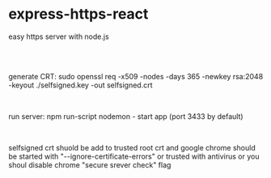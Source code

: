﻿# express-https-react
<p>easy https server with node.js</p>
<br><br>
<p> generate CRT: sudo openssl req -x509 -nodes -days 365 -newkey rsa:2048 -keyout ./selfsigned.key -out selfsigned.crt</p><br>
<p>run server: npm run-script nodemon - start app (port 3433 by default)</p>
<br>
<p>
  selfsigned crt shuold be add to trusted root crt and google chrome should be started with "--ignore-certificate-errors" or trusted with antivirus or you shoul disable chrome "secure srever check" flag
</p>
<br>
